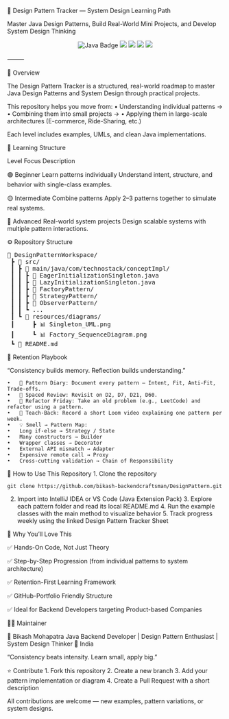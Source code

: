🎨 Design Pattern Tracker — System Design Learning Path

Master Java Design Patterns, Build Real-World Mini Projects, and Develop System Design Thinking

<p align="center">
  <img src="https://img.shields.io/badge/Language-Java%208%2B-orange?style=for-the-badge&logo=java" alt="Java Badge"/>
  <img src="https://img.shields.io/badge/Framework-Spring%20Boot%20(optional)-brightgreen?style=for-the-badge&logo=springboot"/>
  <img src="https://img.shields.io/badge/Level-Beginner%20→%20Advanced-blueviolet?style=for-the-badge"/>
  <img src="https://img.shields.io/badge/Focus-System%20Design%20%7C%20Clean%20Code-lightgrey?style=for-the-badge"/>
  <img src="https://img.shields.io/badge/Maintained%20by-Bikash%20Mohapatra-blue?style=for-the-badge"/>
</p>


⸻

🧠 Overview

The Design Pattern Tracker is a structured, real-world roadmap to master Java Design Patterns and System Design through practical projects.

This repository helps you move from:
	•	Understanding individual patterns →
	•	Combining them into small projects →
	•	Applying them in large-scale architectures (E-commerce, Ride-Sharing, etc.)

Each level includes examples, UMLs, and clean Java implementations.

🧩 Learning Structure

Level                             Focus                                  Description

🟢 Beginner                       Learn patterns individually            Understand intent, structure, and behavior with single-class examples.

🟡 Intermediate                   Combine patterns                       Apply 2–3 patterns together to simulate real systems.

🔵 Advanced                       Real-world system projects             Design scalable systems with multiple pattern interactions.

⚙️ Repository Structure

<pre>
📁 DesignPatternWorkspace/
 ┣ 📁 src/
 ┃ ┣ 📁 main/java/com/technostack/conceptImpl/
 ┃ ┃ ┣ 🧩 EagerInitializationSingleton.java
 ┃ ┃ ┣ 🧩 LazyInitializationSingleton.java
 ┃ ┃ ┣ 📁 FactoryPattern/
 ┃ ┃ ┣ 📁 StrategyPattern/
 ┃ ┃ ┣ 📁 ObserverPattern/
 ┃ ┃ ┗ ...
 ┃ ┗ 📁 resources/diagrams/
 ┃     ┣ 📊 Singleton_UML.png
 ┃     ┗ 📊 Factory_SequenceDiagram.png
 ┗ 📄 README.md
</pre>



🧠 Retention Playbook

“Consistency builds memory. Reflection builds understanding.”

	•	🧾 Pattern Diary: Document every pattern — Intent, Fit, Anti-Fit, Trade-offs.
	•	🔁 Spaced Review: Revisit on D2, D7, D21, D60.
	•	🧩 Refactor Friday: Take an old problem (e.g., LeetCode) and refactor using a pattern.
	•	🎥 Teach-Back: Record a short Loom video explaining one pattern per week.
	•	💡 Smell → Pattern Map:
	•	Long if-else → Strategy / State
	•	Many constructors → Builder
	•	Wrapper classes → Decorator
	•	External API mismatch → Adapter
	•	Expensive remote call → Proxy
	•	Cross-cutting validation → Chain of Responsibility

🚀 How to Use This Repository
	1.	Clone the repository
  
    git clone https://github.com/bikash-backendcraftsman/DesignPattern.git

  2.	Import into IntelliJ IDEA or VS Code (Java Extension Pack)
	3.	Explore each pattern folder and read its local README.md
	4.	Run the example classes with the main method to visualize behavior
	5.	Track progress weekly using the linked Design Pattern Tracker Sheet


🎯 Why You’ll Love This

✅ Hands-On Code, Not Just Theory

✅ Step-by-Step Progression (from individual patterns to system architecture)

✅ Retention-First Learning Framework

✅ GitHub-Portfolio Friendly Structure

✅ Ideal for Backend Developers targeting Product-based Companies

🧑‍💻 Maintainer

👋 Bikash Mohapatra
Java Backend Developer | Design Pattern Enthusiast | System Design Thinker
📍 India

“Consistency beats intensity. Learn small, apply big.”

⭐ Contribute
	1.	Fork this repository
	2.	Create a new branch
	3.	Add your pattern implementation or diagram
	4.	Create a Pull Request with a short description

All contributions are welcome — new examples, pattern variations, or system designs.
